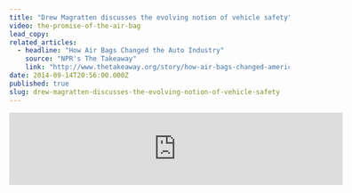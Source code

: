 ```yaml
---
title: "Drew Magratten discusses the evolving notion of vehicle safety"
video: the-promise-of-the-air-bag
lead_copy:
related_articles:
  - headline: "How Air Bags Changed the Auto Industry"
    source: "NPR's The Takeaway"
    link: "http://www.thetakeaway.org/story/how-air-bags-changed-american-auto-industry/"
date: 2014-09-14T20:56:00.000Z
published: true
slug: drew-magratten-discusses-the-evolving-notion-of-vehicle-safety
---
```

<iframe width="600" height="130" frameborder="0" scrolling="no" src="https://www.wnyc.org/widgets/ondemand_player/takeaway/#file=%2Faudio%2Fxspf%2F400265%2F"></iframe>


